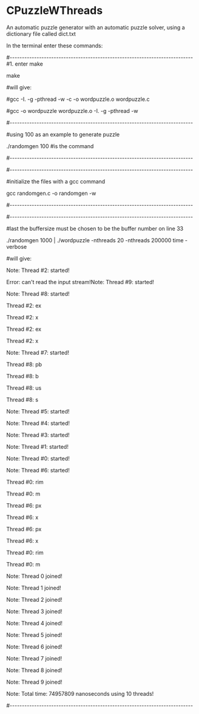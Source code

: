 # CPuzzleWThreads
An automatic puzzle generator with an automatic puzzle solver, using a dictionary file called dict.txt


In the terminal enter these commands:

#---------------------------------------------------------------------------
#1. enter make

make

#will give: 

#gcc -I. -g -pthread -w   -c -o wordpuzzle.o wordpuzzle.c

#gcc -o wordpuzzle wordpuzzle.o -I. -g -pthread -w


#---------------------------------------------------------------------------

#using 100 as an example to generate puzzle

./randomgen 100 #is the command


#---------------------------------------------------------------------------

#---------------------------------------------------------------------------

#initialize the files with a gcc command 

gcc randomgen.c -o randomgen -w

#---------------------------------------------------------------------------

#---------------------------------------------------------------------------

#last the buffersize must be chosen to be the buffer number on line 33

./randomgen 1000 | ./wordpuzzle -nthreads 20 -nthreads 200000 time -verbose

#will give:

Note: Thread #2: started!

Error: can't read the input stream!Note: Thread #9: started!

Note: Thread #8: started!

Thread #2: ex

Thread #2: x

Thread #2: ex

Thread #2: x

Note: Thread #7: started!

Thread #8: pb

Thread #8: b

Thread #8: us

Thread #8: s

Note: Thread #5: started!

Note: Thread #4: started!

Note: Thread #3: started!

Note: Thread #1: started!

Note: Thread #0: started!

Note: Thread #6: started!

Thread #0: rim

Thread #0: m

Thread #6: px

Thread #6: x

Thread #6: px

Thread #6: x

Thread #0: rim

Thread #0: m

Note: Thread 0 joined!

Note: Thread 1 joined!

Note: Thread 2 joined!

Note: Thread 3 joined!

Note: Thread 4 joined!

Note: Thread 5 joined!

Note: Thread 6 joined!

Note: Thread 7 joined!

Note: Thread 8 joined!

Note: Thread 9 joined!

Note: Total time: 74957809 nanoseconds using 10 threads!

#---------------------------------------------------------------------------

